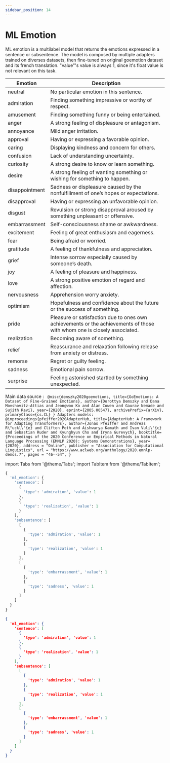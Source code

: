 ```yaml
---
sidebar_position: 14
---
```


# ML Emotion

ML emotion is a multilabel model that returns the emotions expressed in a sentence or subsentence.
The model is composed by multiple adapters trained on diverses datasets, then fine-tuned on original goemotion dataset and its french translation.
"value"'s value is always 1, since it's float value is not relevant on this task.

| Emotion        	| Description                                                                                                             	|
|----------------	|-------------------------------------------------------------------------------------------------------------------------	|
| neutral        	| No particular emotion in this sentence.                                                                                 	|
| admiration     	| Finding something impressive or worthy of respect.                                                                      	|
| amusement      	| Finding something funny or being entertained.                                                                           	|
| anger          	| A strong feeling of displeasure or antagonism.                                                                          	|
| annoyance      	| Mild anger irritation.                                                                                                  	|
| approval       	| Having or expressing a favorable opinion.                                                                               	|
| caring         	| Displaying kindness and concern for others.                                                                             	|
| confusion      	| Lack of understanding uncertainty.                                                                                      	|
| curiosity      	| A strong desire to know or learn something.                                                                             	|
| desire         	| A strong feeling of wanting something or wishing for something to happen.                                               	|
| disappointment 	| Sadness or displeasure caused by the nonfulfillment of one’s hopes or expectations.                                     	|
| disapproval    	| Having or expressing an unfavorable opinion.                                                                            	|
| disgust        	| Revulsion or strong disapproval aroused by something unpleasant or offensive.                                           	|
| embarrassment  	| Self-consciousness shame or awkwardness.                                                                                	|
| excitement     	| Feeling of great enthusiasm and eagerness.                                                                              	|
| fear           	| Being afraid or worried.                                                                                                	|
| gratitude      	| A feeling of thankfulness and appreciation.                                                                             	|
| grief          	| Intense sorrow especially caused by someone’s death.                                                                    	|
| joy            	| A feeling of pleasure and happiness.                                                                                    	|
| love           	| A strong positive emotion of regard and affection.                                                                      	|
| nervousness    	| Apprehension worry anxiety.                                                                                             	|
| optimism       	| Hopefulness and confidence about the future or the success of something.                                                	|
| pride          	| Pleasure or satisfaction due to ones own achievements or the achievements of those with whom one is closely associated. 	|
| realization    	| Becoming aware of something.                                                                                            	|
| relief         	| Reassurance and relaxation following release from anxiety or distress.                                                  	|
| remorse        	| Regret or guilty feeling.                                                                                               	|
| sadness        	| Emotional pain sorrow.                                                                                                  	|
| surprise       	| Feeling astonished startled by something unexpected.                                                                    	|

Main data source : ```
@misc{demszky2020goemotions, title={GoEmotions: A Dataset of Fine-Grained Emotions}, author={Dorottya Demszky and Dana Movshovitz-Attias and Jeongwoo Ko and Alan Cowen and Gaurav Nemade and Sujith Ravi}, year={2020}, eprint={2005.00547}, archivePrefix={arXiv}, primaryClass={cs.CL} } Adapters models: @inproceedings{pfeiffer2020AdapterHub, title={AdapterHub: A Framework for Adapting Transformers}, author={Jonas Pfeiffer and Andreas R\"uckl\'{e} and Clifton Poth and Aishwarya Kamath and Ivan Vuli\'{c} and Sebastian Ruder and Kyunghyun Cho and Iryna Gurevych}, booktitle={Proceedings of the 2020 Conference on Empirical Methods in Natural Language Processing (EMNLP 2020): Systems Demonstrations}, year={2020}, address = "Online", publisher = "Association for Computational Linguistics", url = "https://www.aclweb.org/anthology/2020.emnlp-demos.7", pages = "46--54", }```

import Tabs from '@theme/Tabs';
import TabItem from '@theme/TabItem';

<Tabs>
<TabItem value="py" label="Python">

```py
{
  'ml_emotion': {
    'sentence': [
      {
        'type': 'admiration', 'value': 1
      },
      {
        'type': 'realization', 'value': 1
      }
    ],
    'subsentence': [
      [
        {
          'type': 'admiration', 'value': 1
        }, 
        {
          'type': 'realization', 'value': 1
        }
      ], 
      [
        {
          'type': 'embarrassment', 'value': 1
        }, 
        {
          'type': 'sadness', 'value': 1
        }
      ]
    ]
  }
}
```

</TabItem>
<TabItem value="json" label="JSON">

```json
{
  'ml_emotion': {
    'sentence': [
      {
        'type': 'admiration', 'value': 1
      },
      {
        'type': 'realization', 'value': 1
      }
    ],
    'subsentence': [
      [
        {
          'type': 'admiration', 'value': 1
        }, 
        {
          'type': 'realization', 'value': 1
        }
      ], 
      [
        {
          'type': 'embarrassment', 'value': 1
        }, 
        {
          'type': 'sadness', 'value': 1
        }
      ]
    ]
  }
}
```

</TabItem>
</Tabs>